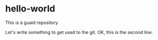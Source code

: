 # hello-world
This is a guaid repository

Let's write something to get used to the git.
OK, this is the second line.
